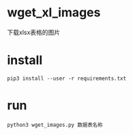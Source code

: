 # wget_xl_images
下载xlsx表格的图片
# install
    pip3 install --user -r requirements.txt
# run
    python3 wget_images.py 数据表名称

